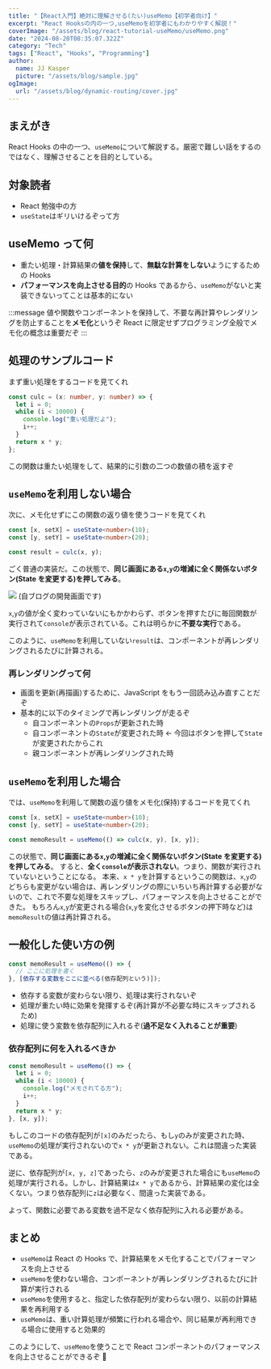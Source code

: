 ```yaml
---
title: "【React入門】絶対に理解させる(たい)useMemo【初学者向け】"
excerpt: "React Hooksの内の一つ,useMemoを初学者にもわかりやすく解説！"
coverImage: "/assets/blog/react-tutorial-useMemo/useMemo.png"
date: "2024-08-20T08:35:07.322Z"
category: "Tech"
tags: ["React", "Hooks", "Programming"]
author:
  name: JJ Kasper
  picture: "/assets/blog/sample.jpg"
ogImage:
  url: "/assets/blog/dynamic-routing/cover.jpg"
---
```


## まえがき

React Hooks の中の一つ、`useMemo`について解説する。厳密で難しい話をするのではなく、理解させることを目的としている。

## 対象読者

- React 勉強中の方
- `useState`はギリいけるぞって方

## useMemo って何

- 重たい処理・計算結果の**値を保持**して、**無駄な計算をしない**ようにするための Hooks
- **パフォーマンスを向上させる目的**の Hooks であるから、`useMemo`がないと実装できないってことは基本的にない

:::message
値や関数やコンポーネントを保持して、不要な再計算やレンダリングを防止することを**メモ化**というぞ React に限定せずプログラミング全般でメモ化の概念は重要だぞ
:::

## 処理のサンプルコード

まず重い処理をするコードを見てくれ

```ts
const culc = (x: number, y: number) => {
  let i = 0;
  while (i < 10000) {
    console.log("重い処理だよ");
    i++;
  }
  return x * y;
};
```

この関数は重たい処理をして、結果的に引数の二つの数値の積を返すぞ

## `useMemo`を利用しない場合

次に、メモ化せずにこの関数の返り値を使うコードを見てくれ

```ts
const [x, setX] = useState<number>(10);
const [y, setY] = useState<number>(20);

const result = culc(x, y);
```

ごく普通の実装だ。この状態で、**同じ画面にある`x`,`y`の増減に全く関係ないボタン(State を変更する)を押してみる**。

![](https://storage.googleapis.com/zenn-user-upload/1e0f5c2236f3-20240820.png)
(自ブログの開発画面です)

`x`,`y`の値が全く変わっていないにもかかわらず、ボタンを押すたびに毎回関数が実行されて`console`が表示されている。これは明らかに**不要な実行**である。

このように、`useMemo`を利用していない`result`は、コンポーネントが再レンダリングされるたびに計算される。

### 再レンダリングって何

- 画面を更新(再描画)するために、JavaScript をもう一回読み込み直すことだぞ
- 基本的に以下のタイミングで再レンダリングが走るぞ
  - 自コンポーネントの`Props`が更新された時
  - 自コンポーネントの`State`が変更された時 ← 今回はボタンを押して`State`が変更されたからこれ
  - 親コンポーネントが再レンダリングされた時

## `useMemo`を利用した場合

では、`useMemo`を利用して関数の返り値をメモ化(保持)するコードを見てくれ

```ts
const [x, setX] = useState<number>(10);
const [y, setY] = useState<number>(20);

const memoResult = useMemo(() => culc(x, y), [x, y]);
```

この状態で、**同じ画面にある`x`,`y`の増減に全く関係ないボタン(State を変更する)を押してみる**。
すると、**全く`console`が表示されない**。つまり、関数が実行されていないということになる。
本来、`x * y`を計算するというこの関数は、`x`,`y`のどちらも変更がない場合は、再レンダリングの際にいちいち再計算する必要がないので、これで不要な処理をスキップし、パフォーマンスを向上させることができた。
もちろん`x`,`y`が変更される場合(`x`,`y`を変化させるボタンの押下時など)は`memoResult`の値は再計算される。

## 一般化した使い方の例

```ts
const memoResult = useMemo(() => {
  // ここに処理を書く
}, [依存する変数をここに並べる(依存配列という)]);
```

- 依存する変数が変わらない限り、処理は実行されないぞ
- 処理が重たい時に効果を発揮するぞ(再計算が不必要な時にスキップされるため)
- 処理に使う変数を依存配列に入れるぞ(**過不足なく入れることが重要**)

### 依存配列に何を入れるべきか

```ts
const memoResult = useMemo(() => {
  let i = 0;
  while (i < 10000) {
    console.log("メモされてる方");
    i++;
  }
  return x * y;
}, [x, y]);
```

もしこのコードの依存配列が`[x]`のみだったら、もし`y`のみが変更された時、`useMemo`の処理が実行されないので`x * y`が更新されない。これは間違った実装である。

逆に、依存配列が`[x, y, z]`であったら、`z`のみが変更された場合にも`useMemo`の処理が実行される。しかし、計算結果は`x * y`であるから、計算結果の変化は全くない。つまり依存配列に`z`は必要なく、間違った実装である。

よって、関数に必要である変数を過不足なく依存配列に入れる必要がある。

## まとめ

- `useMemo`は React の Hooks で、計算結果をメモ化することでパフォーマンスを向上させる
- `useMemo`を使わない場合、コンポーネントが再レンダリングされるたびに計算が実行される
- `useMemo`を使用すると、指定した依存配列が変わらない限り、以前の計算結果を再利用する
- `useMemo`は、重い計算処理が頻繁に行われる場合や、同じ結果が再利用できる場合に使用すると効果的

このようにして、`useMemo`を使うことで React コンポーネントのパフォーマンスを向上させることができるぞ 🚗
